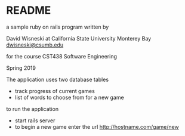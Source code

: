 # README

a sample ruby on rails program written by 

David Wisneski at California State University Monterey Bay 
dwisneski@csumb.edu

for the course CST438 Software Engineering 

Spring 2019

The application uses two database tables

- track progress of current games 
- list of words to choose from for a new game

to run the application 

- start rails server
- to begin a new game enter the url http://hostname.com/game/new 
  
  
